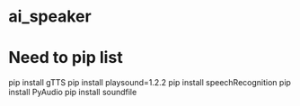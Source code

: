# ai_speaker


# Need to pip list

pip install gTTS
pip install playsound=1.2.2
pip install speechRecognition
pip install PyAudio
pip install soundfile